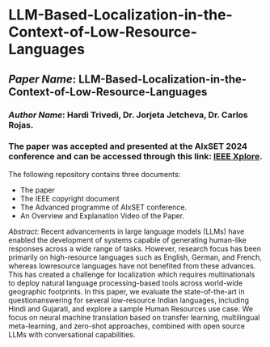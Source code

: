 # LLM-Based-Localization-in-the-Context-of-Low-Resource-Languages
## *Paper Name*: LLM-Based-Localization-in-the-Context-of-Low-Resource-Languages

### *Author Name*: Hardi Trivedi, Dr. Jorjeta Jetcheva, Dr. Carlos Rojas. 

### The paper was accepted and presented at the AIxSET 2024 conference and can be accessed through this link: [IEEE Xplore](https://ieeexplore.ieee.org/document/10771043).

The following repository contains three documents: 
  - The paper
  - The IEEE copyright document
  - The Advanced programme of AIxSET conference.
  - An Overview and Explanation Video of the Paper. 

*Abstract*: Recent advancements in large language models
(LLMs) have enabled the development of systems capable of
generating human-like responses across a wide range of tasks.
However, research focus has been primarily on high-resource
languages such as English, German, and French, whereas lowresource
languages have not benefited from these advances.
This has created a challenge for localization which requires
multinationals to deploy natural language processing-based tools
across world-wide geographic footprints.
In this paper, we evaluate the state-of-the-art in questionanswering
for several low-resource Indian languages, including
Hindi and Gujarati, and explore a sample Human Resources use
case. We focus on neural machine translation based on transfer
learning, multilingual meta-learning, and zero-shot approaches,
combined with open source LLMs with conversational capabilities.

